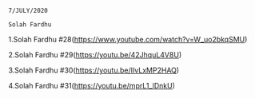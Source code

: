     7/JULY/2020
    
    Solah Fardhu
    
1.Solah Fardhu #28(https://www.youtube.com/watch?v=W_uo2bkqSMU)

2.Solah Fardhu #29(https://youtu.be/42JhquL4V8U)

3.Solah Fardhu #30(https://youtu.be/IIvLxMP2HAQ)

4.Solah Fardhu #31(https://youtu.be/mprL1_lDnkU)
